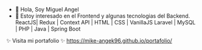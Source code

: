 - 👋 Hola, Soy Miguel Angel 
- 👀 Estoy interesado en el Frontend y algunas tecnologias del Backend.
    ReactJS| Redux | Context API | HTML | CSS | VanillaJS 
    Laravel | MySQL | PHP | Java | Spring Boot
    

✨ Visita mi portafolio ✨
https://mike-angek96.github.io/portafolio/
